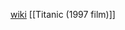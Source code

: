 [wiki](https://en.wikipedia.org/wiki/Leonardo_DiCaprio "Leonardo DiCaprio")
[[Titanic (1997 film)]]
